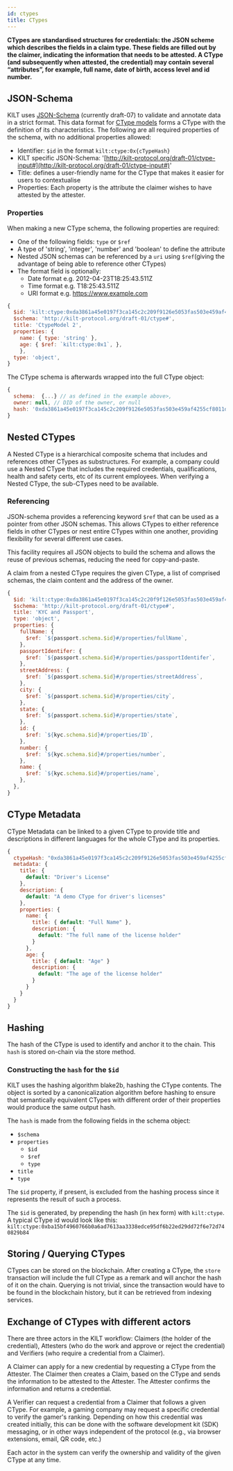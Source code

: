 ```yaml
---
id: ctypes
title: CTypes
---
```


**CTypes are standardised structures for credentials: the JSON scheme which describes the fields in a claim type. These fields are filled out by the claimer, indicating the information that needs to be attested. A CType (and subsequently when attested, the credential) may contain several “attributes”, for example, full name, date of birth, access level and id number.**

## JSON-Schema

KILT uses [JSON-Schema](https://json-schema.org/) (currently draft-07) to validate and annotate data in a strict format. This data format for [CType models](https://github.com/KILTprotocol/sdk-js/blob/develop/packages/core/src/ctype/CTypeSchema.ts) forms a CType with the definition of its characteristics. The following are all required properties of the schema, with no additional properties allowed:

- Identifier: `$id` in the format `kilt:ctype:0x{cTypeHash}`
- KILT specific JSON-Schema: '[http://kilt-protocol.org/draft-01/ctype-input#](http://kilt-protocol.org/draft-01/ctype-input#)'
- Title: defines a user-friendly name for the CType that makes it easier for users to contextualise
- Properties: Each property is the attribute the claimer wishes to have attested by the attester.

### Properties

When making a new CType schema, the following properties are required:

- One of the following fields: `type` or `$ref`
- A type of 'string', 'integer', 'number' and 'boolean' to define the attribute
- Nested JSON schemas can be referenced by a `uri` using `$ref`(giving the advantage of being able to reference other CTypes)
- The format field is optionally:
  - Date format e.g. 2012-04-23T18:25:43.511Z
  - Time format e.g. T18:25:43.511Z
  - URI format e.g. https://www.example.com

```js title="CType schema example"
{
  $id: 'kilt:ctype:0xda3861a45e0197f3ca145c2c209f9126e5053fas503e459af4255cf8011d51010',
  $schema: 'http://kilt-protocol.org/draft-01/ctype#',
  title: 'CtypeModel 2',
  properties: {
    name: { type: 'string' },
    age: { $ref: `kilt:ctype:0x1`, },
    },
  type: 'object',
}
```

The CType schema is afterwards wrapped into the full CType object:

```js title="CType example"
{
  schema:  {...} // as defined in the example above>,
  owner: null, // DID of the owner, or null
  hash: '0xda3861a45e0197f3ca145c2c209f9126e5053fas503e459af4255cf8011d51010' // For looking up on-chain
}
```

## Nested CTypes

A Nested CType is a hierarchical composite schema that includes and references other CTypes as substructures. 
For example, a company could use a Nested CType that includes the required credentials, qualifications, health and safety certs, etc of its current employees.
When verifying a Nested CType, the sub-CTypes need to be available.

### Referencing

JSON-schema provides a referencing keyword `$ref` that can be used as a pointer from other JSON schemas. This allows CTypes to either reference fields in other CTypes or nest entire CTypes within one another, providing flexibility for several different use cases.

This facility requires all JSON objects to build the schema and allows the reuse of previous schemas, reducing the need for copy-and-paste.

A claim from a nested CType requires the given CType, a list of comprised schemas, the claim content and the address of the owner.

```js title="Nested CType example"
{
  $id: 'kilt:ctype:0xda3861a45e0197f3ca145c2c20f9f126e5053fas503e459af4255cf8011d51010',
  $schema: 'http://kilt-protocol.org/draft-01/ctype#',
  title: 'KYC and Passport',
  type: 'object',
  properties: {
    fullName: {
      $ref: `${passport.schema.$id}#/properties/fullName`,
    },
    passportIdentifer: {
      $ref: `${passport.schema.$id}#/properties/passportIdentifer`,
    },
    streetAddress: {
      $ref: `${passport.schema.$id}#/properties/streetAddress`,
    },
    city: {
      $ref: `${passport.schema.$id}#/properties/city`,
    },
    state: {
      $ref: `${passport.schema.$id}#/properties/state`,
    },
    id: {
      $ref: `${kyc.schema.$id}#/properties/ID`,
    },
    number: {
      $ref: `${kyc.schema.$id}#/properties/number`,
    },
    name: {
      $ref: `${kyc.schema.$id}#/properties/name`,
    },
  },
}
```

## CType Metadata

CType Metadata can be linked to a given CType to provide title and descriptions in different languages for the whole CType and its properties.

```js
{
  ctypeHash: "0xda3861a45e0197f3ca145c2c209f9126e5053fas503e459af4255cf8011d51010",
  metadata: {
    title: {
      default: "Driver's License"
    },
    description: {
      default: "A demo CType for driver's licenses"
    },
    properties: {
      name: {
        title: { default: "Full Name" },
        description: {
          default: "The full name of the license holder"
        }
      },
      age: {
        title: { default: "Age" }
        description: {
          default: "The age of the license holder"
        }
      }
    }
  }
}
```

## Hashing

The hash of the CType is used to identify and anchor it to the chain. This `hash` is stored on-chain via the store method.

### Constructing the `hash` for the `$id`

KILT uses the hashing algorithm blake2b, hashing the CType contents. The object is sorted by a canonicalization algorithm before hashing to ensure that semantically equivalent CTypes with different order of their properties would produce the same output hash.

The `hash` is made from the following fields in the schema object:

- `$schema`
- `properties`
  - `$id`
  - `$ref`
  - `type`
- `title`
- `type`

The `$id` property, if present, is excluded from the hashing process since it represents the result of such a process.

The `$id` is generated, by prepending the hash (in hex form) with `kilt:ctype`. A typical CType id would look like this: `kilt:ctype:0xba15bf4960766b0a6ad7613aa3338edce95df6b22ed29dd72f6e72d740829b84`

## Storing / Querying CTypes

CTypes can be stored on the blockchain. After creating a CType, the `store` transaction will include the full CType as a remark and will anchor the hash of it on the chain. Querying is not trivial, since the transaction would have to be found in the blockchain history, but it can be retrieved from indexing services.

## Exchange of CTypes with different actors

There are three actors in the KILT workflow: Claimers (the holder of the credential), Attesters (who do the work and approve or reject the credential) and Verifiers (who require a credential from a Claimer).

A Claimer can apply for a new credential by requesting a CType from the Attester. The Claimer then creates a Claim, based on the CType and sends the information to be attested to the Attester. The Attester confirms the information and returns a credential.

A Verifier can request a credential from a Claimer that follows a given CType. For example, a gaming company may request a specific credential to verify the gamer's ranking. Depending on how this credential was created initially, this can be done with the software development kit (SDK) messaging, or in other ways independent of the protocol (e.g., via browser extensions, email, QR code, etc.)

Each actor in the system can verify the ownership and validity of the given CType at any time.
